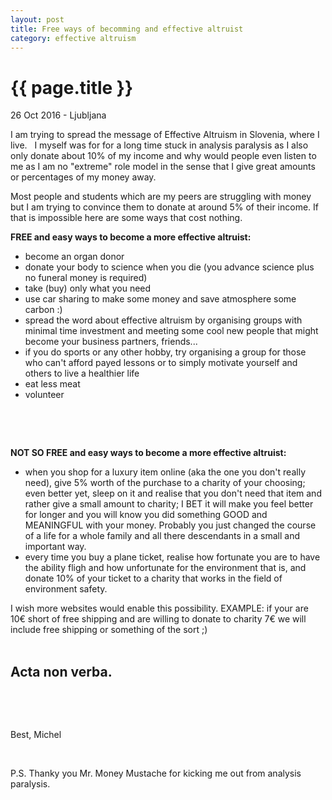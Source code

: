 ```yaml
---
layout: post
title: Free ways of becomming and effective altruist
category: effective altruism
---
```


{{ page.title }}
================

<p class="meta">26 Oct 2016 - Ljubljana</p>

I am trying to spread the message of Effective Altruism in Slovenia, where I live. 
&nbsp;
I myself was for for a long time stuck in analysis paralysis as I also only donate about 10% of my income and why would people even listen to me as I am no "extreme" role model in the sense that I give great amounts or percentages of my money away.
&nbsp;

Most people and students which are my peers are struggling with money but I am trying to convince them to donate at around 5% of their income.
If that is impossible here are some ways that cost nothing.
&nbsp;

**FREE and easy ways to become a more effective altruist:**

- become an organ donor
- donate your body to science when you die (you advance science plus no funeral money is required)
- take (buy) only what you need
- use car sharing to make some money and save atmosphere some carbon :)
- spread the word about effective altruism by organising groups with minimal time investment and meeting some cool new people that might become your business partners, friends...
- if you do sports or any other hobby, try organising a group for those who can't afford payed lessons or to simply motivate yourself and others to live a healthier life
- eat less meat
- volunteer

&nbsp;

&nbsp;

**NOT SO FREE and easy ways to become a more effective altruist:**
- when you shop for a luxury item online (aka the one you don't really need), give 5% worth of the purchase to a charity of your choosing; even better yet, sleep on it and realise that you don't need that item and rather give a small amount to charity; I BET it will make you feel better for longer and you will know you did something GOOD and MEANINGFUL with your money. Probably you just changed the course of a life for a whole family and all there descendants in a small and important way.
- every time you buy a plane ticket, realise how fortunate you are to have the ability fligh and how unfortunate for the environment that is, and donate 10% of your ticket to a charity that works in the field of environment safety.
&nbsp;

I wish more websites would enable this possibility.
EXAMPLE: if your are 10€ short of free shipping and are willing to donate to charity 7€ we will include free shipping or something of the sort ;)    
&nbsp;

## Acta non verba.
&nbsp;

&nbsp;

Best, Michel 
&nbsp;

&nbsp;

P.S. Thanky you Mr. Money Mustache for kicking me out from analysis paralysis.
